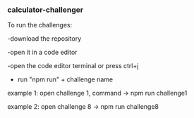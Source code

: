 ### calculator-challenger

To run the challenges:

-download the repository

-open it in a code editor

-open the code editor terminal or press ctrl+j

- run "npm run" + challenge name

example 1: open challenge 1, command -> npm run challenge1

example 2: open challenge 8 -> npm run challenge8
